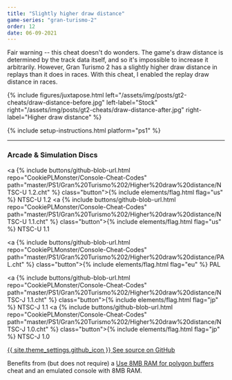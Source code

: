 ```yaml
---
title: "Slightly higher draw distance"
game-series: "gran-turismo-2"
order: 12
date: 06-09-2021
---
```


Fair warning -- this cheat doesn't do wonders. The game's draw distance is determined by the track data itself, and so it's impossible
to increase it arbitrarily. However, Gran Turismo 2 has a slightly higher draw distance in replays than it does in races.
With this cheat, I enabled the replay draw distance in races.

{% include figures/juxtapose.html left="/assets/img/posts/gt2-cheats/draw-distance-before.jpg" left-label="Stock"
                right="/assets/img/posts/gt2-cheats/draw-distance-after.jpg" right-label="Higher draw distance" %}

{% include setup-instructions.html platform="ps1" %}

***

### Arcade & Simulation Discs
<a {% include buttons/github-blob-url.html repo="CookiePLMonster/Console-Cheat-Codes" path="master/PS1/Gran%20Turismo%202/Higher%20draw%20distance/NTSC-U 1.2.cht" %} class="button">{% include elements/flag.html flag="us" %} NTSC-U 1.2</a>
<a {% include buttons/github-blob-url.html repo="CookiePLMonster/Console-Cheat-Codes" path="master/PS1/Gran%20Turismo%202/Higher%20draw%20distance/NTSC-U 1.1.cht" %} class="button">{% include elements/flag.html flag="us" %} NTSC-U 1.1</a>

<a {% include buttons/github-blob-url.html repo="CookiePLMonster/Console-Cheat-Codes" path="master/PS1/Gran%20Turismo%202/Higher%20draw%20distance/PAL.cht" %} class="button">{% include elements/flag.html flag="eu" %} PAL</a>

<a {% include buttons/github-blob-url.html repo="CookiePLMonster/Console-Cheat-Codes" path="master/PS1/Gran%20Turismo%202/Higher%20draw%20distance/NTSC-J 1.1.cht" %} class="button">{% include elements/flag.html flag="jp" %} NTSC-J 1.1</a>
<a {% include buttons/github-blob-url.html repo="CookiePLMonster/Console-Cheat-Codes" path="master/PS1/Gran%20Turismo%202/Higher%20draw%20distance/NTSC-J 1.0.cht" %} class="button">{% include elements/flag.html flag="jp" %} NTSC-J 1.0</a>

<a href="https://github.com/CookiePLMonster/Console-Cheat-Codes/blob/master/PS1/Gran%20Turismo%202/Higher%20draw%20distance" class="button github" target="_blank">{{ site.theme_settings.github_icon }} See source on GitHub</a>

Benefits from (but does not require) a [Use 8MB RAM for polygon buffers](#8mb-ram) cheat and an emulated console with 8MB RAM.
